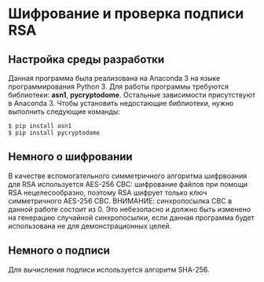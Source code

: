 # Шифрование и проверка подписи RSA

## Настройка среды разработки
Данная программа была реализована на Anaconda 3 на языке программирования Python 3.
Для работы программы требуются библиотеки: **asn1**, **pycryptodome**. Остальные зависимости присутствуют в Anaconda 3.
Чтобы установить недостающие библиотеки, нужно выполнить следующие команды:
```
$ pip install asn1
$ pip install pycryptodome
```
## Немного о шифровании
В качестве вспомогательного симметричного алгоритма шифрвоания для RSA используется AES-256 CBC: шифрование файлов при помощи RSA нецелесообразно, поэтому RSA шифрует только ключ симметричного AES-256 CBC. ВНИМАНИЕ: синхропосылка CBC в данной работе состоит из 0. Это небезопасно и должно быть изменено на генерацию случайной синхропосылки, если данная программа будет использована не для демонстрационных целей.

## Немного о подписи
Для вычисления подписи используется алгоритм SHA-256.
